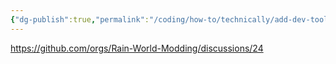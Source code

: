 ```yaml
---
{"dg-publish":true,"permalink":"/coding/how-to/technically/add-dev-tools-object/"}
---
```


https://github.com/orgs/Rain-World-Modding/discussions/24